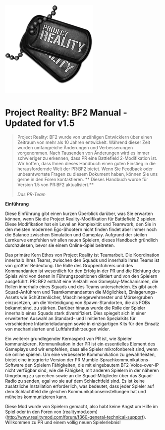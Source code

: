 # ![](/assets/PR_v1_Logo.png)

# **Project Reality: BF2 Manual - Updated for v1.5**

> Project Reality: BF2 wurde von unzähligen Entwicklern über einen Zeitraum von mehr als 10 Jahren entwickelt. Während dieser Zeit wurden umfangreiche Änderungen und Verbesserungen vorgenommen. Nach Tausenden von Änderungen wird es immer schwieriger zu erkennen, dass PR eine Battlefield 2-Modifikation ist. Wir hoffen, dass Ihnen dieses Handbuch einen guten Einstieg in die herausfordernde Welt der PR:BF2 bietet. Wenn Sie Feedback oder unbeantwortete Fragen zu diesem Dokument haben, können Sie uns gerne in den Foren kontaktieren. ** Dieses Handbuch wurde für Version 1.5 von PR:BF2 aktualisiert.**
>
> _Das PR-Team_



**Einführung**

Diese Einführung gibt einen kurzen Überblick darüber, was Sie erwarten können, wenn Sie die Project Reality-Modifikation für Battlefield 2 spielen. Diese Modifikation hat ein Level an Komplexität und Teamwork, den Sie in den meisten modernen Ego-Shootern nicht finden findet aber immer noch die Balance zwischen Simulation und Gameplay. Aufgrund der steilen Lernkurve empfehlen wir allen neuen Spielern, dieses Handbuch gründlich durchzulesen, bevor sie einem Online-Spiel beitreten.

Das primäre Kern Ethos von Project Reality ist Teamarbeit. Die Koordination innerhalb Ihres Teams, zwischen den Squads und innerhalb Ihres Teams ist von größter Bedeutung. Die Rolle des Gruppenführers und des Kommandanten ist wesentlich für den Erfolg in der PR und die Richtung des Spiels wird von denen in Führungspositionen diktiert und von den Spielern ausgeführt. PR: BF2 enthält eine Vielzahl von Gameplay-Mechanismen, die Rollen innerhalb eines Squads und des Teams unterscheiden. Es gibt auch Squad-Anführern und Teamkommandanten die Möglichkeit, Einlagerungs-Assets wie Schützenlöcher, Maschinengewehrnester und Mörsergruben einzusetzen, um die Verteidigung von Spawn-Standorten, die als FOBs bekannt sind, zu stärken. Darüber hinaus wurde die Rolle der Spieler innerhalb eines Squads stark diversifiziert. Dies spiegelt sich in einer erweiterten Auswahl an Standard- und limitierten Spezialkits für verschiedene Infanterieladungen sowie in einzigartigen Kits für den Einsatz von mechanisierten und Luftfahrtfahrzeugen wider.

Ein weiterer grundlegender Kernaspekt von PR ist, wie Spieler kommunizieren. Kommunikation in der PR ist ein essentielles Element des Gameplays und wir empfehlen, dass alle Spieler mikrofonbereit sind, wenn sie online spielen. Um eine verbesserte Kommunikation zu gewährleisten, bietet eine integrierte Version der PR Mumble-Sprachkommunikations-Software den Spielern Fähigkeiten, die mit eingebautem BF2-Voice-over-IP nicht verfügbar sind, wie die Fähigkeit, mit anderen Spielern in der näheren Umgebung zu sprechen sowie an die Squad-Mitglieder über das Squad-Radio zu senden, egal wo sie auf dem Schlachtfeld sind. Es ist keine zusätzliche Installation erforderlich, was bedeutet, dass jeder Spieler auf dem Schlachtfeld die gleichen Kommunikationseinstellungen hat und mühelos kommunizieren kann.

Diese Mod wurde von Spielern gemacht, also habt keine Angst um Hilfe im Spiel oder in den Foren von [realitymod.com] (http://www.realitymod.com/forum/f360-general-technical-support). Willkommen zu PR und einem völlig neuen Spielerlebnis!
